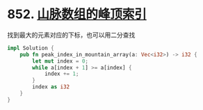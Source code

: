 # 852. [山脉数组的峰顶索引](https://leetcode-cn.com/problems/peak-index-in-a-mountain-array/)

找到最大的元素对应的下标，也可以用二分查找

```rust
impl Solution {
    pub fn peak_index_in_mountain_array(a: Vec<i32>) -> i32 {
        let mut index = 0;
        while a[index + 1] >= a[index] {
            index += 1;
        }
        index as i32
    }
}
```

